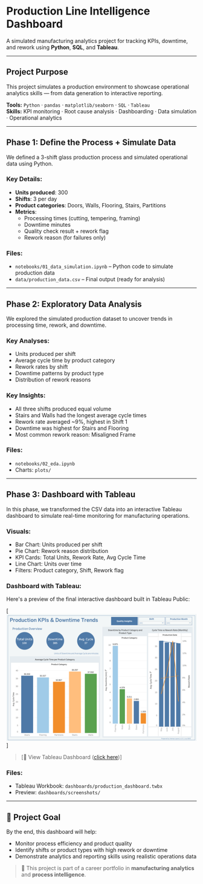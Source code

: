 # Production Line Intelligence Dashboard

A simulated manufacturing analytics project for tracking KPIs, downtime, and rework using **Python**, **SQL**, and **Tableau**.

---

## Project Purpose

This project simulates a production environment to showcase operational analytics skills — from data generation to interactive reporting.

**Tools:** `Python` · `pandas` · `matplotlib/seaborn` · `SQL` · `Tableau`  
**Skills:** KPI monitoring · Root cause analysis · Dashboarding · Data simulation · Operational analytics

---

## Phase 1: Define the Process + Simulate Data

We defined a 3-shift glass production process and simulated operational data using Python.

### Key Details:
- **Units produced**: 300  
- **Shifts**: 3 per day  
- **Product categories**: Doors, Walls, Flooring, Stairs, Partitions  
- **Metrics**:
  - Processing times (cutting, tempering, framing)
  - Downtime minutes
  - Quality check result + rework flag
  - Rework reason (for failures only)

### Files:
- `notebooks/01_data_simulation.ipynb` – Python code to simulate production data  
- `data/production_data.csv` – Final output (ready for analysis)

---

## Phase 2: Exploratory Data Analysis

We explored the simulated production dataset to uncover trends in processing time, rework, and downtime.

### Key Analyses:
- Units produced per shift
- Average cycle time by product category
- Rework rates by shift
- Downtime patterns by product type
- Distribution of rework reasons

### Key Insights:
- All three shifts produced equal volume
- Stairs and Walls had the longest average cycle times
- Rework rate averaged ~9%, highest in Shift 1
- Downtime was highest for Stairs and Flooring
- Most common rework reason: Misaligned Frame

### Files:
- `notebooks/02_eda.ipynb`  
- Charts: `plots/`

---

## Phase 3: Dashboard with Tableau

In this phase, we transformed the CSV data into an interactive Tableau dashboard to simulate real-time monitoring for manufacturing operations.

### Visuals:
- Bar Chart: Units produced per shift  
- Pie Chart: Rework reason distribution  
- KPI Cards: Total Units, Rework Rate, Avg Cycle Time  
- Line Chart: Units over time  
- Filters: Product category, Shift, Rework flag  

### Dashboard with Tableau:
Here's a preview of the final interactive dashboard built in Tableau Public:

[![Dashboard Preview](dashboards/screenshots/production_thumbnail.png)]


> [🔗 View Tableau Dashboard ([click here](https://public.tableau.com/app/profile/andrea.lopera/viz/ProductionKPIsDowntimeTrends/ProductionOverview))]

### Files:
- Tableau Workbook: `dashboards/production_dashboard.twbx`  
- Preview: `dashboards/screenshots/`

---

## 🧩 Project Goal

By the end, this dashboard will help:
- Monitor process efficiency and product quality  
- Identify shifts or product types with high rework or downtime  
- Demonstrate analytics and reporting skills using realistic operations data  

> 📌 This project is part of a career portfolio in **manufacturing analytics** and **process intelligence**.



